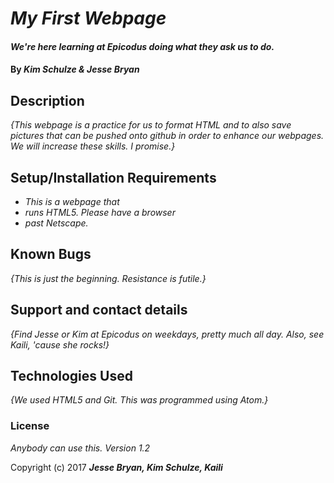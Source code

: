# _My First Webpage_

#### _We're here learning at Epicodus doing what they ask us to do._

#### By _**Kim Schulze & Jesse Bryan**_

## Description

_{This webpage is a practice for us to format HTML and to also save pictures that can be pushed onto github in order to enhance our webpages.  We will increase these skills.  I promise.}_

## Setup/Installation Requirements

* _This is a webpage that_
* _runs HTML5.  Please have a browser_
* _past Netscape._

## Known Bugs

_{This is just the beginning.  Resistance is futile.}_

## Support and contact details

_{Find Jesse or Kim at Epicodus on weekdays, pretty much all day.  Also, see Kaili, 'cause she rocks!}_

## Technologies Used

_{We used HTML5 and Git.  This was programmed using Atom.}_

### License

*Anybody can use this.  Version 1.2*

Copyright (c) 2017 **_Jesse Bryan, Kim Schulze, Kaili_**
